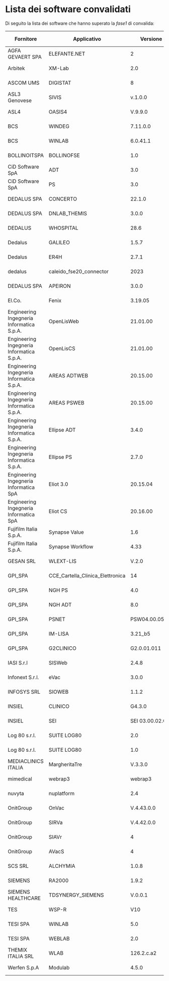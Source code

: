 # Lista dei software convalidati

Di seguito la lista dei software che hanno superato la *fase1* di convalida:

|Fornitore|Applicativo|Versione|Tipo Documento|Servizio|Data validazione|Versione Gateway|
|---|---|---|---|---|---|---|
|AGFA GEVAERT SPA|ELEFANTE.NET|2|RAD|VALIDATION|2023-03-21|1.0|
|Arbitek|XM-Lab|2.0|LAB|VALIDATION|2023-04-21|1.0|
|ASCOM UMS|DIGISTAT|8|LDO|VALIDATION|2023-04-26|1.0|
|ASL3 Genovese|SIVIS|v.1.0.0|LDO,VPS|VALIDATION|2023-04-19|1.0|
|ASL4|OASIS4|V.9.9.0|LDO,VPS,SING_VACC,CERT_VACC|VALIDATION|2023-05-05|1.0|
|BCS|WINDEG|7.11.0.0|LDO|VALIDATION|2023-04-06|1.0|
|BCS|WINLAB|6.0.41.1|LAB|VALIDATION|2023-04-13|1.0|
|BOLLINOITSPA|BOLLINOFSE|1.0|LAB,RAD|VALIDATION|2023-05-03|1.0|
|CiD Software SpA|ADT|3.0|LDO|VALIDATION|2023-05-02|1.0|
|CiD Software SpA|PS|3.0|VPS|VALIDATION|2023-05-02|1.0|
|DEDALUS SPA|CONCERTO|22.1.0|LAB|VALIDATION|2023-03-10|1.0|
|DEDALUS SPA|DNLAB_THEMIS|3.0.0|LAB|VALIDATION|2023-03-14|1.0|
|DEDALUS|WHOSPITAL|28.6|LDO|VALIDATION|2023-04-05|1.0|
|Dedalus|GALILEO|1.5.7|LDO|VALIDATION|2023-04-06|1.0|
|Dedalus|ER4H|2.7.1|VPS|VALIDATION|2023-04-13|1.0|
|dedalus|caleido_fse20_connector|2023|LAB,RAD|VALIDATION|2023-04-20|1.0|
|DEDALUS SPA|APEIRON|3.0.0|VPS|VALIDATION|2023-05-02|1.0|
|El.Co.|Fenix|3.19.05|RAD|VALIDATION|2023-03-13|1.0|
|Engineering Ingegneria Informatica S.p.A.|OpenLisWeb|21.01.00|LAB|VALIDATION|2023-02-17|1.0|
|Engineering Ingegneria Informatica S.p.A.|OpenLisCS|21.01.00|LAB|VALIDATION|2023-02-17|1.0|
|Engineering Ingegneria Informatica S.p.A.|AREAS ADTWEB|20.15.00|LDO|VALIDATION|2023-03-13|1.0|
|Engineering Ingegneria Informatica S.p.A.|AREAS PSWEB|20.15.00|VPS|VALIDATION|2023-03-15|1.0|
|Engineering Ingegneria Informatica S.p.A.|Ellipse ADT|3.4.0|LDO|VALIDATION|2023-03-31|1.0|
|Engineering Ingegneria Informatica S.p.A.|Ellipse PS|2.7.0|VPS|VALIDATION|2023-04-19|1.0|
|Engineering Ingegneria Informatica SpA|Eliot 3.0|20.15.04|LAB_TRASF|VALIDATION|2023-04-28|1.0|
|Engineering Ingegneria Informatica SpA|Eliot CS|20.16.00|LAB_TRASF|VALIDATION|2023-04-28|1.0|
|Fujifilm Italia S.p.A.|Synapse Value|1.6|RAD|VALIDATION|2023-04-19|1.0|
|Fujifilm Italia S.p.A.|Synapse Workflow|4.33|RAD|VALIDATION|2023-04-19|1.0|
|GESAN SRL|WLEXT-LIS|V.2.0|LIS|VALIDATION|2023-05-02|1.0|
|GPI_SPA|CCE_Cartella_Clinica_Elettronica|14|LDO|VALIDATION|2023-04-19|1.0|
|GPI_SPA|NGH PS|4.0|VPS|VALIDATION|2023-04-19|1.0|
|GPI_SPA|NGH ADT|8.0|LDO|VALIDATION|2023-04-21|1.0|
|GPI_SPA|PSNET|PSW04.00.05.11|VPS|VALIDATION|2023-05-05|1.0|
|GPI_SPA|IM-LISA|3.21_b5|LDO|VALIDATION|2023-05-05|1.0|
|GPI_SPA|G2CLINICO|G2.0.01.011|LDO|VALIDATION|2023-05-05|1.0|
|IASI S.r.l|SISWeb|2.4.8|LDO,VPS,RAD,RSA|VALIDATION|2023-04-19|1.0|
|Infonext S.r.l.|eVac|3.0.0|SING_VACC,CERT_VACC|VALIDATION|2023-04-19|1.0|
|INFOSYS SRL|SIOWEB|1.1.2|LDO|VALIDATION|2023-04-20|1.0|
|INSIEL|CLINICO|G4.3.0|LDO,RAD|VALIDATION|2023-04-19|1.0|
|INSIEL|SEI|SEI 03.00.02.01|VPS|VALIDATION|2023-04-19|1.0|
|Log 80 s.r.l.|SUITE LOG80|2.0|LDO|VALIDATION|2023-04-20|1.0|
|Log 80 s.r.l.|SUITE LOG80|1.0|LDO|VALIDATION|2023-05-02|1.0|
|MEDIACLINICS ITALIA|MargheritaTre|V.3.3.0|LDO|VALIDATION|2023-03-23|1.0|
|mimedical|webrap3|webrap3|RAD|VALIDATION|2023-03-29|1.0|
|nuvyta|nuplatform|2.4|LDO,RSA|VALIDATION|2023-05-05|1.0|
|OnitGroup|OnVac|V.4.43.0.0|SING_VACC,CERT_VACC|VALIDATION|2023-03-29|1.0|
|OnitGroup|SIRVa|V.4.42.0.0|SING_VACC,CERT_VACC|VALIDATION|2023-03-29|1.0|
|OnitGroup|SIAVr|4|SING_VACC,CERT_VACC|VALIDATION|2023-04-12|1.0|
|OnitGroup|AVacS|4|SING_VACC,CERT_VACC|VALIDATION|2023-04-12|1.0|
|SCS SRL|ALCHYMIA|1.0.8|LAB|VALIDATION|2023-02-17|1.0|
|SIEMENS|RA2000|1.9.2|RAD|VALIDATION|2023-03-31|1.0|
|SIEMENS HEALTHCARE|TDSYNERGY_SIEMENS|V.0.0.1|LAB|VALIDATION|2023-05-05|1.0|
|TES|WSP-R|V10|RAD|VALIDATION|2023-05-03|1.0|
|TESI SPA|WINLAB|5.0|LAB|VALIDATION|2023-04-27|1.0|
|TESI SPA|WEBLAB|2.0|LAB|VALIDATION|2023-04-27|1.0|
|THEMIX ITALIA SRL|WLAB|126.2.c.a2|LAB|VALIDATION|2023-04-06|1.0|
|Werfen S.p.A|Modulab|4.5.0|LAB|VALIDATION|2023-04-13|1.0|